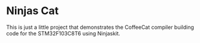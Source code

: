 <h1>Ninjas Cat</h1>
<p>This is just a little project that demonstrates the CoffeeCat compiler building code for the STM32F103C8T6 using Ninjaskit.</p>

